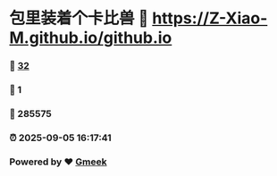 # 包里装着个卡比兽 :link: https://Z-Xiao-M.github.io/github.io 
### :page_facing_up: [32](https://Z-Xiao-M.github.io/github.io/tag.html) 
### :speech_balloon: 1 
### :hibiscus: 285575 
### :alarm_clock: 2025-09-05 16:17:41 
### Powered by :heart: [Gmeek](https://github.com/Meekdai/Gmeek)
